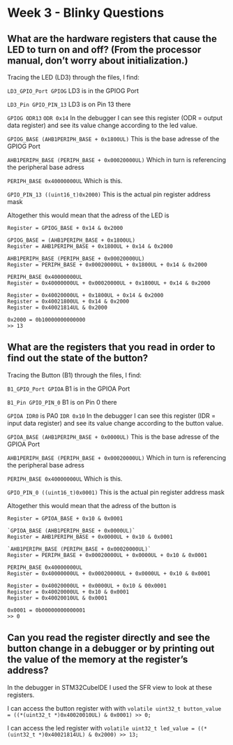 # Week 3 - Blinky Questions

## What are the hardware registers that cause the LED to turn on and off? (From the processor manual, don’t worry about initialization.)

Tracing the LED (LD3) through the files, I find:

`LD3_GPIO_Port GPIOG`
LD3 is in the GPIOG Port

`LD3_Pin GPIO_PIN_13`
LD3 is on Pin 13 there

`GPIOG ODR13`
`ODR 0x14`
In the debugger I can see this register (ODR = output data register) and see its value change according to the led value.

`GPIOG_BASE (AHB1PERIPH_BASE + 0x1800UL)`
This is the base adresse of the GPIOG Port

`AHB1PERIPH_BASE (PERIPH_BASE + 0x00020000UL)`
Which in turn is referencing the peripheral base adress

`PERIPH_BASE 0x40000000UL`
Which is this.

`GPIO_PIN_13 ((uint16_t)0x2000)`
This is the actual pin register address mask

Altogether this would mean that the adress of the LED is

```
Register = GPIOG_BASE + 0x14 & 0x2000

GPIOG_BASE = (AHB1PERIPH_BASE + 0x1800UL)
Register = AHB1PERIPH_BASE + 0x1800UL + 0x14 & 0x2000

AHB1PERIPH_BASE (PERIPH_BASE + 0x00020000UL)
Register = PERIPH_BASE + 0x00020000UL + 0x1800UL + 0x14 & 0x2000

PERIPH_BASE 0x40000000UL
Register = 0x40000000UL + 0x00020000UL + 0x1800UL + 0x14 & 0x2000

Register = 0x40020000UL + 0x1800UL + 0x14 & 0x2000
Register = 0x40021800UL + 0x14 & 0x2000
Register = 0x40021814UL & 0x2000

0x2000 = 0b10000000000000
>> 13

```

## What are the registers that you read in order to find out the state of the button?

Tracing the Button (B1) through the files, I find:

`B1_GPIO_Port GPIOA`
B1 is in the GPIOA Port

`B1_Pin GPIO_PIN_0`
B1 is on Pin 0 there

`GPIOA IDR0` is PA0
`IDR 0x10`
In the debugger I can see this register (IDR = input data register) and see its value change according to the button value.

`GPIOA_BASE (AHB1PERIPH_BASE + 0x0000UL)`
This is the base adresse of the GPIOA Port

`AHB1PERIPH_BASE (PERIPH_BASE + 0x00020000UL)`
Which in turn is referencing the peripheral base adress

`PERIPH_BASE 0x40000000UL`
Which is this.

`GPIO_PIN_0 ((uint16_t)0x0001)`
This is the actual pin register address mask

Altogether this would mean that the adress of the button is

```
Register = GPIOA_BASE + 0x10 & 0x0001

`GPIOA_BASE (AHB1PERIPH_BASE + 0x0000UL)`
Register = AHB1PERIPH_BASE + 0x0000UL + 0x10 & 0x0001

`AHB1PERIPH_BASE (PERIPH_BASE + 0x00020000UL)`
Register = PERIPH_BASE + 0x00020000UL + 0x0000UL + 0x10 & 0x0001

PERIPH_BASE 0x40000000UL
Register = 0x40000000UL + 0x00020000UL + 0x0000UL + 0x10 & 0x0001

Register = 0x40020000UL + 0x0000UL + 0x10 & 00x0001
Register = 0x40020000UL + 0x10 & 0x0001
Register = 0x40020010UL & 0x0001

0x0001 = 0b00000000000001
>> 0

```

## Can you read the register directly and see the button change in a debugger or by printing out the value of the memory at the register’s address?

In the debugger in STM32CubeIDE I used the SFR view to look at these registers.

I can access the button register with with `volatile uint32_t button_value = ((*(uint32_t *)0x40020010UL) & 0x0001) >> 0;`

I can access the led register with `volatile uint32_t led_value = ((*(uint32_t *)0x40021814UL) & 0x2000) >> 13;`
